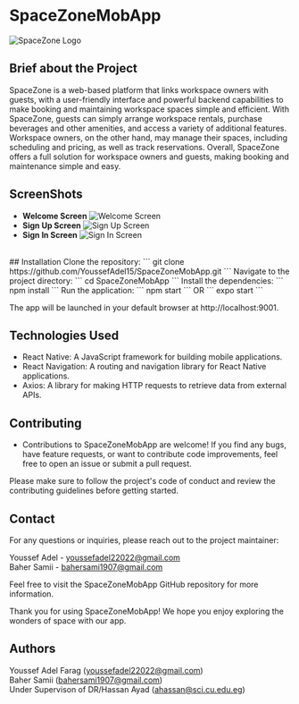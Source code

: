 # SpaceZoneMobApp
![SpaceZone Logo](https://svgur.com/i/tvn.svg)
<br>
## Brief about the Project
SpaceZone is a web-based platform that links workspace owners with guests, with a user-friendly interface and powerful backend capabilities to make booking and maintaining workspace spaces simple and efficient. With SpaceZone, guests can simply arrange workspace rentals, purchase beverages and other amenities, and access a variety of additional features. Workspace owners, on the other hand, may manage their spaces, including scheduling and pricing, as well as track reservations. Overall, SpaceZone offers a full solution for workspace owners and guests, making booking and maintenance simple and easy.

## ScreenShots
- **Welcome Screen**
![Welcome Screen](https://i.ibb.co/7YZsh1K/Welcome-Screen.jpg)
- **Sign Up Screen**
![Sign Up Screen](https://i.ibb.co/52s6HQm/Sign-Up-Screen.jpg)
- **Sign In Screen**
![Sign In Screen](https://i.ibb.co/jMqprVr/Login-Screen.jpg)
<br>
## Installation
Clone the repository:
```
git clone https://github.com/YoussefAdel15/SpaceZoneMobApp.git
```
Navigate to the project directory:
```
cd SpaceZoneMobApp
```
Install the dependencies:
```
npm install
```
Run the application:
```
npm start
```
OR
```
expo start
```

The app will be launched in your default browser at http://localhost:9001.

## Technologies Used
- React Native: A JavaScript framework for building mobile applications.
- React Navigation: A routing and navigation library for React Native applications.
- Axios: A library for making HTTP requests to retrieve data from external APIs.

## Contributing
- Contributions to SpaceZoneMobApp are welcome! If you find any bugs, have feature requests, or want to contribute code improvements, feel free to open an issue or submit a pull request.<br>

Please make sure to follow the project's code of conduct and review the contributing guidelines before getting started.<br>

## Contact
For any questions or inquiries, please reach out to the project maintainer:<br>

Youssef Adel - youssefadel22022@gmail.com<br>
Baher Samii - bahersami1907@gmail.com<br>

Feel free to visit the SpaceZoneMobApp GitHub repository for more information.<br>

Thank you for using SpaceZoneMobApp! We hope you enjoy exploring the wonders of space with our app.

## Authors
Youssef Adel Farag (youssefadel22022@gmail.com) <br> Baher Samii (bahersami1907@gmail.com) <br> Under Supervison of DR/Hassan Ayad (ahassan@sci.cu.edu.eg)
